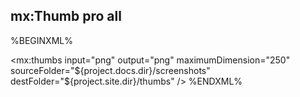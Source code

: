 ## mx:Thumb <span class="label label-success">pro</span> <span class="label label-info">all</span>

%BEGINXML%
<!-- Generate thumbnails of screenshots -->
<mx:thumbs input="png" output="png" maximumDimension="250" 
	sourceFolder="${project.docs.dir}/screenshots"
	destFolder="${project.site.dir}/thumbs" />
%ENDXML%
